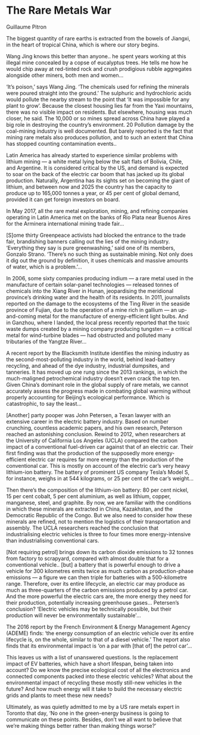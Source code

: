 # The Rare Metals War

Guillaume Pitron 

The biggest quantity of rare earths is extracted from the bowels of
Jiangxi, in the heart of tropical China, which is where our story
begins.

Wang Jing knows this better than anyone.. he spent years working at
this illegal mine concealed by a copse of eucalyptus trees. He tells
me how he would chip away at red-tinted rock and crush prodigious
rubble aggregates alongside other miners, both men and women...

‘It’s poison,’ says Wang Jing. ‘The chemicals used for refining the
minerals were poured straight into the ground.’ The sulphuric and
hydrochloric acids would pollute the nearby stream to the point that
‘it was impossible for any plant to grow’. Because the closest housing
lies far from the Yaxi mountains, there was no visible impact on
residents. But elsewhere, housing was much closer, he said.  The
10,000 or so mines spread across China have played a big role in
destroying the country’s environment. 20 Pollution damage by the
coal-mining industry is well documented. But barely reported is the
fact that mining rare metals also produces pollution, and to such an
extent that China has stopped counting contamination events..

Latin America has already started to experience similar problems with
lithium mining — a white metal lying below the salt flats of Bolivia,
Chile, and Argentine. It is considered critical by the US, and demand
is expected to soar on the back of the electric car boom that has
jacked up its global production. Naturally, Argentina has its sights
set on becoming the giant of lithium, and between now and 2025 the
country has the capacity to produce up to 165,000 tonnes a year, or 45
per cent of global demand, provided it can get foreign investors on
board.

In May 2017, all the rare metal exploration, mining, and refining
companies operating in Latin America met on the banks of Rio Plata near
Buenos Aires for the Arminera international mining trade fair...

[S]ome thirty Greenpeace activists had blocked the entrance to the
trade fair, brandishing banners calling out the lies of the mining
industry. ‘Everything they say is pure greenwashing,’ said one of its
members, Gonzalo Strano. ‘There’s no such thing as sustainable
mining. Not only does it dig out the ground by definition, it uses
chemicals and massive amounts of water, which is a problem.’...

In 2006, some sixty companies producing indium — a rare metal used in
the manufacture of certain solar-panel technologies — released tonnes
of chemicals into the Xiang River in Hunan, jeopardising the
meridional province’s drinking water and the health of its
residents. In 2011, journalists reported on the damage to the
ecosystems of the Ting River in the seaside province of Fujian, due to
the operation of a mine rich in gallium — an up-and-coming metal for
the manufacture of energy-efficient light bulbs. And in Ganzhou, where
I landed, the local press recently reported that the toxic waste dumps
created by a mining company producing tungsten — a critical metal for
wind-turbine blades — had obstructed and polluted many tributaries of
the Yangtze River...

<a name='ref2'/>

A recent report by the Blacksmith Institute identifies the mining
industry as the second-most-polluting industry in the world, behind
lead-battery recycling, and ahead of the dye industry, industrial
dumpsites, and tanneries. It has moved up one rung since the 2013
rankings, in which the much-maligned petrochemical industry doesn’t
even crack the top ten. Given China’s dominant role in the global
supply of rare metals, we cannot accurately assess the progress made
in combating global warming without properly accounting for Beijing’s
ecological performance. Which is catastrophic, to say the least...

<a name='ref3'/>

[Another] party pooper was John Petersen, a Texan lawyer with an
extensive career in the electric battery industry. Based on number
crunching, countless academic papers, and his own research, Peterson
reached an astonishing conclusion. Rewind to 2012, when researchers at
the University of California Los Angeles (UCLA) compared the carbon
impact of a conventional fuel-driven car against that of an electric
car. Their first finding was that the production of the supposedly
more energy-efficient electric car requires far more energy than the
production of the conventional car. This is mostly on account of the
electric car’s very heavy lithium-ion battery. The battery of
prominent US company Tesla’s Model S, for instance, weighs in at 544
kilograms, or 25 per cent of the car’s weight...

Then there’s the composition of the lithium-ion battery: 80 per cent
nickel, 15 per cent cobalt, 5 per cent aluminium, as well as lithium,
copper, manganese, steel, and graphite. By now, we are familiar with
the conditions in which these minerals are extracted in China,
Kazakhstan, and the Democratic Republic of the Congo. But we also need
to consider how these minerals are refined, not to mention the
logistics of their transportation and assembly. The UCLA researchers
reached the conclusion that industrialising electric vehicles is three
to four times more energy-intensive than industrialising conventional
cars.

[Not requiring petrol] brings down its carbon dioxide emissions to 32
tonnes from factory to scrapyard, compared with almost double that for
a conventional vehicle.. [but] a battery that is powerful enough to
drive a vehicle for 300 kilometres emits twice as much carbon as
production-phase emissions — a figure we can then triple for batteries
with a 500-kilometre range. Therefore, over its entire lifecycle, an
electric car may produce as much as three-quarters of the carbon
emissions produced by a petrol car. And the more powerful the electric
cars are, the more energy they need for their production, potentially
increasing greenhouse gases... Petersen’s conclusion? ‘Electric
vehicles may be technically possible, but their production will never
be environmentally sustainable'...

The 2016 report by the French Environment & Energy Management Agency
(ADEME) finds: ‘the energy consumption of an electric vehicle over its
entire lifecycle is, on the whole, similar to that of a diesel
vehicle.’ The report also finds that its environmental impact is ‘on a
par with [that of] the petrol car’...

This leaves us with a list of unanswered questions. Is the replacement
impact of EV batteries, which have a short lifespan, being taken into
account? Do we know the precise ecological cost of all the electronics
and connected components packed into these electric vehicles? What
about the environmental impact of recycling these mostly still-new
vehicles in the future? And how much energy will it take to build the
necessary electric grids and plants to meet these new needs?

Ultimately, as was quietly admitted to me by a US rare metals expert
in Toronto that day, ‘No one in the green-energy business is going to
communicate on these points. Besides, don’t we all want to believe
that we’re making things better rather than making things worse?’

